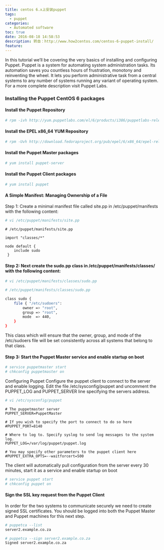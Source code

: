 ```yaml
---
title: centos 6.x上安装puppet
tags:
  - puppet
categories:
  - Automated software
toc: true
date: 2016-08-18 14:58:53
description: 转自：http://www.how2centos.com/centos-6-puppet-install/
feature:
---
```


In this tutorial we’ll be covering the very basics of installing and configuring Puppet. Puppet is a system for automating system administration tasks. Its automation saves you countless hours of frustration, monotony and reinventing the wheel. It lets you perform administrative task from a central systems to any number of systems running any variant of operating system.
For a more complete description visit Puppet Labs.
### Installing the Puppet CentOS 6 packages
#### Install the Puppet Repository
``` bash
# rpm -ivh http://yum.puppetlabs.com/el/6/products/i386/puppetlabs-release-6-7.noarch.rpm
```
#### Install the EPEL x86_64 YUM Repository
```  bash
# rpm -Uvh http://download.fedoraproject.org/pub/epel/6/x86_64/epel-release-6-8.noarch.rpm
```
<!-- more -->
#### Install the Puppet Master packages

``` bash
# yum install puppet-server
```
 
#### Install the Puppet Client packages

``` bash
# yum install puppet
```
 
#### A Simple Manifest: Managing Ownership of a File
Step 1: Create a minimal manifest file called site.pp in /etc/puppet/manifests with the following content:
``` bash
# vi /etc/puppet/manifests/site.pp
```
 
``` 
# /etc/puppet/manifests/site.pp

import "classes/*"

node default {
    include sudo
 }
```
#### Step 2: Next create the sudo.pp class in /etc/puppet/manifests/classes/ with the following content:

``` bash
# vi /etc/puppet/manifests/classes/sudo.pp
```
 
``` bash
# /etc/puppet/manifests/classes/sudo.pp

class sudo {
    file { "/etc/sudoers":
        owner => "root",
        group => "root",
        mode  => 440,
    }
}
```
This class which will ensure that the owner, group, and mode of the /etc/sudoers file will be set consistently across all systems that belong to that class.
#### Step 3: Start the Puppet Master service and enable startup on boot
``` bash
# service puppetmaster start
# chkconfig puppetmaster on
```
 
Configuring Puppet
Configure the puppet client to connect to the server and enable logging. Edit the file /etc/sysconfig/puppet and uncomment the PUPPET_LOG and PUPPET_SERVER line specifying the servers address.
``` bash
# vi /etc/sysconfig/puppet
```

``` 
# The puppetmaster server
PUPPET_SERVER=PuppetMaster

# If you wish to specify the port to connect to do so here
#PUPPET_PORT=8140

# Where to log to. Specify syslog to send log messages to the system log.
PUPPET_LOG=/var/log/puppet/puppet.log

# You may specify other parameters to the puppet client here
#PUPPET_EXTRA_OPTS=--waitforcert=500
```

The client will automatically pull configuration from the server every 30 minutes, start it as a service and enable startup on boot

``` bash
# service puppet start
# chkconfig puppet on
```

#### Sign the SSL key request from the Puppet Client
In order for the two systems to communicate securely we need to create signed SSL certificates. You should be logged into both the Puppet Master and Puppet machines for this next step.
``` bash
# puppetca --list
server2.example.co.za
```

``` bash
# puppetca --sign server2.example.co.za
Signed server2.example.co.za
```
 